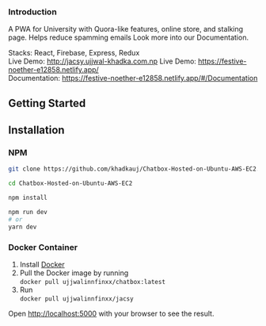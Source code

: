 ### Introduction

A PWA for University with Quora-like features, online store, and stalking page. Helps reduce spamming emails Look more into our Documentation.

Stacks: React, Firebase, Express, Redux <br/>
Live Demo: http://jacsy.ujjwal-khadka.com.np
Live Demo: https://festive-noether-e12858.netlify.app/ <br/>
Documentation: https://festive-noether-e12858.netlify.app/#/Documentation <br/>


## Getting Started
## Installation

### NPM

```bash
git clone https://github.com/khadkauj/Chatbox-Hosted-on-Ubuntu-AWS-EC2.git

cd Chatbox-Hosted-on-Ubuntu-AWS-EC2

npm install 

npm run dev
# or
yarn dev
```

### Docker Container

1. Install [Docker](https://www.docker.com)
2. Pull the Docker image by running </br>
  `docker pull ujjwalinnfinxx/chatbox:latest`
3. Run </br>
  `docker pull ujjwalinnfinxx/jacsy`


Open [http://localhost:5000](http://localhost:5000) with your browser to see the result.


